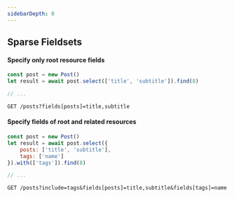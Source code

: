 ```yaml
---
sidebarDepth: 0
---
```


## Sparse Fieldsets

#### Specify only root resource fields

```javascript
const post = new Post()
let result = await post.select(['title', 'subtitle']).find(8)

// ...
```

```
GET /posts?fields[posts]=title,subtitle
```

#### Specify fields of root and related resources

```javascript
const post = new Post()
let result = await post.select({
    posts: ['title', 'subtitle'],
    tags: ['name']
}).with(['tags']).find(8)

// ...
```

```
GET /posts?include=tags&fields[posts]=title,subtitle&fields[tags]=name
```

